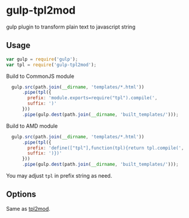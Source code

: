 gulp-tpl2mod
============

gulp plugin to transform plain text to javascript string

## Usage
```javascript
var gulp = require('gulp');
var tpl = require('gulp-tpl2mod');
```
Build to CommonJS module
```javascript
  gulp.src(path.join(__dirname, 'templates/*.html'))
      .pipe(tpl({
        prefix: 'module.exports=require("tpl").compile(',
        suffix: ')'
      }))
      .pipe(gulp.dest(path.join(__dirname, 'built_templates/')));
```
Build to AMD module
```javascript
  gulp.src(path.join(__dirname, 'templates/*.html'))
      .pipe(tpl({
        prefix: 'define(["tpl"],function(tpl){return tpl.compile(',
        suffix: ')})'
      }))
      .pipe(gulp.dest(path.join(__dirname, 'built_templates/')));
```
You may adjust `tpl` in prefix string as need.

## Options
Same as [tpl2mod](https://www.npmjs.org/package/tpl2mod).
